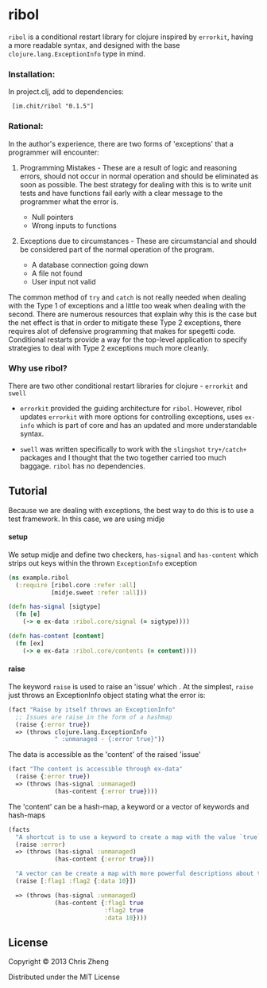# ribol

`ribol` is a conditional restart library for clojure inspired by `errorkit`, having a more readable syntax, and designed with the base `clojure.lang.ExceptionInfo` type in mind.

### Installation:

In project.clj, add to dependencies:

     [im.chit/ribol "0.1.5"]

### Rational:
In the author's experience, there are two forms of 'exceptions' that a programmer will encounter:

 1. Programming Mistakes - These are a result of logic and reasoning errors, should not occur in normal operation and should be eliminated as soon as possible. The best strategy for dealing with this is to write unit tests and have functions fail early with a clear message to the programmer what the error is.
    - Null pointers
    - Wrong inputs to functions

 2. Exceptions due to circumstances - These are circumstancial and should be considered part of the normal operation of the program.
    - A database connection going down
    - A file not found
    - User input not valid

The common method of `try` and `catch` is not really needed when dealing with the Type 1 of exceptions and a little too weak when dealing with the second. There are numerous resources that explain why this is the case but the net effect is that in order to mitigate these Type 2 exceptions, there requires alot of defensive programming that makes for spegetti code. Conditional restarts provide a way for the top-level application to specify strategies to deal with Type 2 exceptions much more cleanly.

### Why use ribol?

There are two other conditional restart libraries for clojure - `errorkit` and `swell`

  - `errorkit` provided the guiding architecture for `ribol`. However, ribol updates `errorkit` with more options for controlling exceptions, uses `ex-info` which is part of core and has an updated and more understandable syntax.

  - `swell` was written specifically to work with the `slingshot` `try+/catch+` packages and I thought that the two together carried too much baggage. `ribol` has no dependencies.

## Tutorial

Because we are dealing with exceptions, the best way to do this is to use a test framework. In this case, we are using midje

#### setup

We setup midje and define two checkers, `has-signal` and `has-content` which strips out keys within the thrown `ExceptionInfo` exception

```clojure
(ns example.ribol
  (:require [ribol.core :refer :all]
            [midje.sweet :refer :all]))

(defn has-signal [sigtype]
  (fn [e]
    (-> e ex-data :ribol.core/signal (= sigtype))))

(defn has-content [content]
  (fn [ex]
    (-> e ex-data :ribol.core/contents (= content))))
```

#### raise

The keyword `raise` is used to raise an 'issue' which . At the simplest, `raise` just throws an ExceptionInfo object stating what the error is:

```clojure
(fact "Raise by itself throws an ExceptionInfo"
  ;; Issues are raise in the form of a hashmap
  (raise {:error true})
  => (throws clojure.lang.ExceptionInfo
             " :unmanaged - {:error true}"))
```

The data is accessible as the 'content' of the raised 'issue'

```clojure
(fact "The content is accessible through ex-data"
  (raise {:error true})
  => (throws (has-signal :unmanaged)
             (has-content {:error true})))
```

The 'content' can be a hash-map, a keyword or a vector of keywords and hash-maps

```clojure
(facts
  "A shortcut is to use a keyword to create a map with the value `true`"
  (raise :error)
  => (throws (has-signal :unmanaged)
             (has-content {:error true}))

  "A vector can be create a map with more powerful descriptions about the issue"
  (raise [:flag1 :flag2 {:data 10}])

  => (throws (has-signal :unmanaged)
             (has-content {:flag1 true
                           :flag2 true
                           :data 10})))
```



## License

Copyright © 2013 Chris Zheng

Distributed under the MIT License
